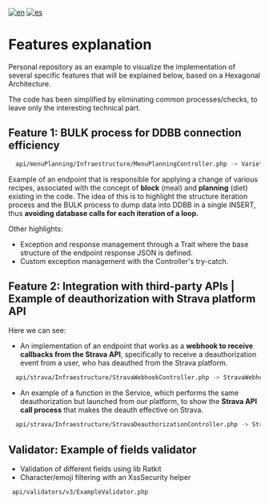 [![en](https://img.shields.io/badge/lang-en-blue.svg)](https://github.com/pmdavid/nutritional-planning-example/blob/master/README.md)
[![es](https://img.shields.io/badge/lang-es-red.svg)](https://github.com/pmdavid/nutritional-planning-example/blob/master/README.es.md)

# Features explanation

Personal repository as an example to visualize the implementation of several specific features that will be explained below, based on a Hexagonal Architecture.

The code has been simplified by eliminating common processes/checks, to leave only the interesting technical part.

## Feature 1: BULK process for DDBB connection efficiency

```bash
  api/menuPlanning/Infraestructure/MenuPlanningController.php -> VarietyModeSwitcher.php -> RecipeRecalculatorService.php
```

Example of an endpoint that is responsible for applying a change of various recipes, associated with the concept of **block** (meal) and **planning** (diet) existing in the code. The idea of this is to highlight the structure iteration process and the BULK process to dump data into DDBB in a single INSERT, thus **avoiding database calls for each iteration of a loop.**

Other highlights:

- Exception and response management through a Trait where the base structure of the endpoint response JSON is defined.
- Custom exception management with the Controller's try-catch.

## Feature 2: Integration with third-party APIs | Example of deauthorization with Strava platform API

Here we can see:

- An implementation of an endpoint that works as a **webhook to receive callbacks from the Strava API**, specifically to receive a deauthorization event from a user, who has deauthed from the Strava platform.

```bash
  api/strava/Infraestructure/StravaWebhookController.php -> StravaWebhookHandler.php -> StravaDeauthorizationService.php
```

- An example of a function in the Service, which performs the same deauthorization but launched from our platform, to show the **Strava API call process** that makes the deauth effective on Strava.

```bash
  api/strava/Infraestructure/StravaDeauthorizationController.php -> StravaDeauthorizationService.php
```

## Validator: Example of fields validator

- Validation of different fields using lib Ratkit
- Character/emoji filtering with an XssSecurity helper

```bash
 api/validators/v3/ExampleValidator.php
```


